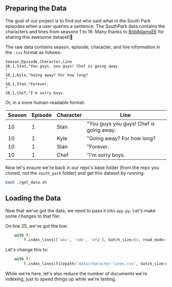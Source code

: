 ## Preparing the Data

The goal of our project is to find out who said what in the South Park episodes when a user queries a sentence. The SouthPark data contains the characters and lines from seasons 1 to 19. Many thanks to [BobAdamsEE](https://github.com/BobAdamsEE) for sharing this awesome dataset!👏

The raw data contains season, episode, character, and line information in the `.csv` format as follows:

```
Season,Episode,Character,Line
10,1,Stan,"You guys, you guys! Chef is going away.
"
10,1,Kyle,"Going away? For how long?
"
10,1,Stan,"Forever.
"
10,1,Chef,"I'm sorry boys.
```

Or, in a more human-readable format:

| Season | Episode | Character | Line                                    | 
| ---    | ---     | ---       | ---                                     | 
| 10     | 1       | Stan      | "You guys you guys! Chef is going away. | 
| 10     | 1       | Kyle      | "Going away? For how long?              | 
| 10     | 1       | Stan      | "Forever.                               | 
| 10     | 1       | Chef      | "I'm sorry boys.                        | 

Now let's ensure we're back in our repo's base folder (from the repo you cloned, *not* the `south_park` folder) and get this dataset by running:

```bash
bash ./get_data.sh
```

## Loading the Data

Now that we've got the data, we need to pass it into `app.py`. Let's make some changes to that file:

On line 25, we've got the line:

```python
    with f:
        f.index_lines(['abc', 'cde', 'efg'], batch_size=64, read_mode='rb', size=num_docs)
```

Let's change this to:

```python
    with f:
        f.index_lines(filepath='data/character-lines.csv', batch_size=8, read_mode='r', size=num_docs)
```

While we're here, let's also reduce the number of documents we're indexing, just to speed things up while we're testing.
